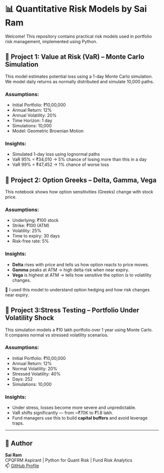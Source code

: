# 📊 Quantitative Risk Models by Sai Ram

Welcome! This repository contains practical risk models used in portfolio risk management, implemented using Python.

## 🧠 Project 1: Value at Risk (VaR) – Monte Carlo Simulation

This model estimates potential loss using a 1-day Monte Carlo simulation.  
We model daily returns as normally distributed and simulate 10,000 paths.

### Assumptions:
- Initial Portfolio: ₹10,00,000
- Annual Return: 12%
- Annual Volatility: 20%
- Time Horizon: 1 day
- Simulations: 10,000
- Model: Geometric Brownian Motion

### Insights:
- Simulated 1-day loss using lognormal paths
- VaR 95% = ₹34,010 → 5% chance of losing more than this in a day
- VaR 99% = ₹47,452 → 1% chance of worse loss

## 🧠 Project 2: Option Greeks – Delta, Gamma, Vega

This notebook shows how option sensitivities (Greeks) change with stock price.

### Assumptions:
- Underlying: ₹100 stock
- Strike: ₹100 (ATM)
- Volatility: 25%
- Time to expiry: 30 days
- Risk-free rate: 5%

### Insights:
- **Delta** rises with price and tells us how option reacts to price moves.
- **Gamma** peaks at ATM → high delta risk when near expiry.
- **Vega** is highest at ATM → tells how sensitive the option is to volatility changes.

🧠 I used this model to understand option hedging and how risk changes near expiry.

## 🧠 Project 3:Stress Testing – Portfolio Under Volatility Shock

This simulation models a ₹10 lakh portfolio over 1 year using Monte Carlo.  
It compares normal vs stressed volatility scenarios.

### Assumptions:
- Initial Portfolio: ₹10,00,000
- Annual Return: 12%
- Normal Volatility: 20%
- Stressed Volatility: 40%
- Days: 252
- Simulations: 10,000

### Insights:
- Under stress, losses become more severe and unpredictable.
- VaR shifts significantly — from ~₹70K to ₹1.8 lakh.
- Fund managers use this to build **capital buffers** and avoid leverage traps.
---
## 👤 Author

**Sai Ram**  
CPQFRM Aspirant | Python for Quant Risk | Fund Risk Analytics  
📫 [GitHub Profile](https://github.com/SaiRam-quant)
